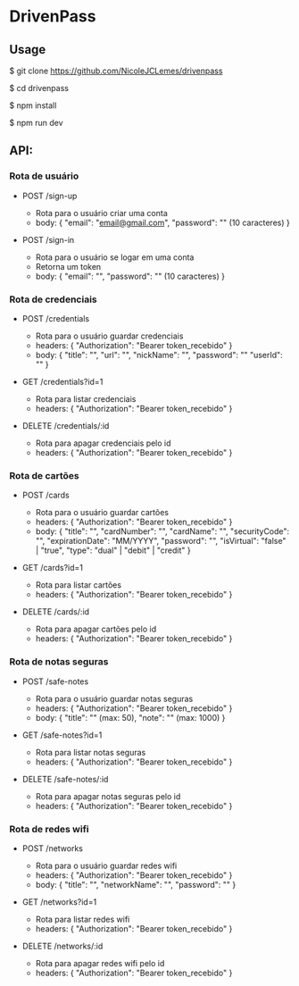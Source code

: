 # DrivenPass
## Usage

$ git clone https://github.com/NicoleJCLemes/drivenpass

$ cd drivenpass

$ npm install

$ npm run dev

## API:

### Rota de usuário
- POST /sign-up
    - Rota para o usuário criar uma conta
    - body: {
        "email": "email@gmail.com",
        "password": "" (10 caracteres)
    }

- POST /sign-in
    - Rota para o usuário se logar em uma conta
    - Retorna um token
    - body: {
        "email": "",
        "password": "" (10 caracteres)
    }

### Rota de credenciais
- POST /credentials
    - Rota para o usuário guardar credenciais
    - headers: {
		"Authorization": "Bearer token_recebido"
	}
    - body: {
        "title": "",
        "url": "",
        "nickName": "",
        "password": ""
        "userId": ""
    }

- GET /credentials?id=1
    - Rota para listar credenciais
    - headers: {
		"Authorization": "Bearer token_recebido"
	}

- DELETE /credentials/:id
    - Rota para apagar credenciais pelo id
    - headers: {
		"Authorization": "Bearer token_recebido"
	}

### Rota de cartões
- POST /cards
    - Rota para o usuário guardar cartões
    - headers: {
		"Authorization": "Bearer token_recebido"
	}
    - body: {
        "title": "",
        "cardNumber": "",
        "cardName": "",
        "securityCode": "",
        "expirationDate": "MM/YYYY",
        "password": "",
        "isVirtual": "false" | "true",
        "type": "dual" | "debit" | "credit"
    }

- GET /cards?id=1
    - Rota para listar cartões
    - headers: {
		"Authorization": "Bearer token_recebido"
	}

- DELETE /cards/:id
    - Rota para apagar cartões pelo id
    - headers: {
		"Authorization": "Bearer token_recebido"
	}

### Rota de notas seguras
- POST /safe-notes
    - Rota para o usuário guardar notas seguras
    - headers: {
		"Authorization": "Bearer token_recebido"
	}
    - body: {
        "title": "" (max: 50),
        "note": "" (max: 1000)
    }

- GET /safe-notes?id=1
    - Rota para listar notas seguras
    - headers: {
		"Authorization": "Bearer token_recebido"
	}

- DELETE /safe-notes/:id
    - Rota para apagar notas seguras pelo id
    - headers: {
		"Authorization": "Bearer token_recebido"
	}

### Rota de redes wifi
- POST /networks
    - Rota para o usuário guardar redes wifi
    - headers: {
		"Authorization": "Bearer token_recebido"
	}
    - body: {
        "title": "",
        "networkName": "",
        "password": ""
    }

- GET /networks?id=1
    - Rota para listar redes wifi
    - headers: {
		"Authorization": "Bearer token_recebido"
	}

- DELETE /networks/:id
    - Rota para apagar redes wifi pelo id
    - headers: {
		"Authorization": "Bearer token_recebido"
	}